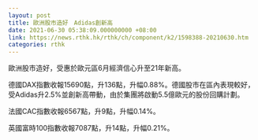 ```yaml
---
layout: post
title: 歐洲股市造好　Adidas創新高
date: 2021-06-30 05:38:09.000000000 +08:00
link: https://news.rthk.hk/rthk/ch/component/k2/1598388-20210630.htm
categories: rthk
---
```


歐洲股市造好，受惠於歐元區6月經濟信心升至21年新高。

德國DAX指數收報15690點，升136點，升幅0.88%。德國股市在區內表現較好，受Adidas升2.5%並創新高帶動，由於集團將啟動5.5億歐元的股份回購計劃。

法國CAC指數收報6567點，升9點，升幅0.14%。

英國富時100指數收報7087點，升14點，升幅0.21%。
